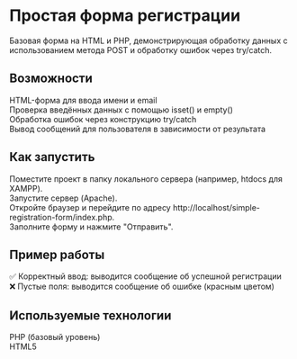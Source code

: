 # Простая форма регистрации

Базовая форма на HTML и PHP, демонстрирующая обработку данных с использованием метода POST и обработку ошибок через try/catch.

## Возможности

HTML-форма для ввода имени и email  
Проверка введённых данных с помощью isset() и empty()  
Обработка ошибок через конструкцию try/catch  
Вывод сообщений для пользователя в зависимости от результата  
## Как запустить

Поместите проект в папку локального сервера (например, htdocs для XAMPP).  
Запустите сервер (Apache).  
Откройте браузер и перейдите по адресу http://localhost/simple-registration-form/index.php.  
Заполните форму и нажмите "Отправить".  
## Пример работы

✅ Корректный ввод: выводится сообщение об успешной регистрации  
❌ Пустые поля: выводится сообщение об ошибке (красным цветом)  
## Используемые технологии

PHP (базовый уровень)  
HTML5
